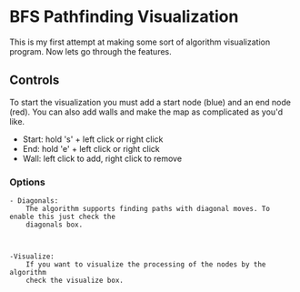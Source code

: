 # BFS Pathfinding Visualization

This is my first attempt at making some sort of algorithm visualization program. Now lets go through the features.

## Controls
To start the visualization you must add a start node (blue) and an end node (red). You can also add walls and make the map as complicated as you'd like. 

  - Start: hold 's' + left click or right click
  - End: hold 'e' + left click or right click
  - Wall: left click to add, right click to remove
  
### Options
	- Diagonals:
		The algorithm supports finding paths with diagonal moves. To enable this just check the 
		diagonals box.
		

	
	-Visualize:
		If you want to visualize the processing of the nodes by the algorithm
		check the visualize box.
	



